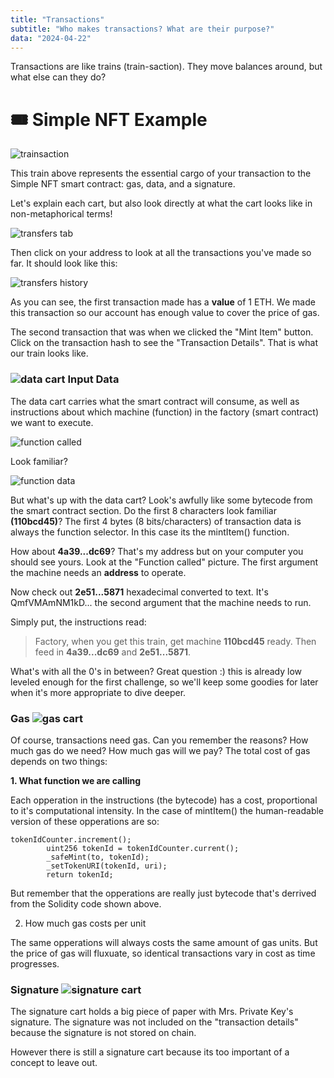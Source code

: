 ```yaml
---
title: "Transactions"
subtitle: "Who makes transactions? What are their purpose?"
data: "2024-04-22"
---
```


Transactions are like trains (train-saction). They move balances around, but what else can
they do?

# 🎟 Simple NFT Example

![trainsaction](/images/train.svg)

This train above represents the essential cargo of your transaction to the Simple NFT smart
contract: gas, data, and a signature.

Let's explain each cart, but also look directly at what the cart looks like in non-metaphorical
terms!

![transfers tab](/images/transactions-tab.jpg)

Then click on your address to look at all the transactions you've made so far. It should look like
this:

![transfers history](/images/transaction-history.jpg)

As you can see, the first transaction made has a **value** of 1 ETH. We made this transaction so our
account has enough value to cover the price of gas.

The second transaction that was when we clicked the "Mint Item" button. Click on the transaction
hash to see the "Transaction Details". That is what our train looks like.

### ![data cart](/images/data-cart.svg) Input Data

The data cart carries what the smart contract will consume, as well as instructions about which
machine (function) in the factory (smart contract) we want to execute.

![function called](/images/function-called.jpg)

Look familiar?

![function data](/images/function-data.jpg)

But what's up with the data cart? Look's awfully like some bytecode from the smart contract
section. Do the first 8 characters look familiar **(110bcd45)**? The first 4 bytes (8 bits/characters)
of transaction data is always the function selector. In this case its the mintItem() function.

How about **4a39...dc69**? That's my address but on your computer you should see yours. Look at
the "Function called" picture. The first argument the machine needs an **address** to operate.

Now check out **2e51...5871** hexadecimal converted to text. It's QmfVMAmNM1kD... the second argument
that the machine needs to run.

Simply put, the instructions read:

> Factory, when you get this train, get machine **110bcd45** ready. Then feed in **4a39...dc69** and **2e51...5871**.

What's with all the 0's in between? Great question :) this is already low leveled enough for the first
challenge, so we'll keep some goodies for later when it's more appropriate to dive deeper.

### Gas ![gas cart](/images/gas-cart.svg)

Of course, transactions need gas. Can you remember the reasons?
How much gas do we need? How much gas will we pay? The total cost of gas depends on two things:

**1. What function we are calling**

Each opperation in the instructions (the bytecode) has a cost, proportional to it's computational
intensity. In the case of mintItem() the human-readable version of these opperations are so:

```solidity
tokenIdCounter.increment();
		uint256 tokenId = tokenIdCounter.current();
		_safeMint(to, tokenId);
		_setTokenURI(tokenId, uri);
		return tokenId;
```

But remember that the opperations are really just bytecode that's derrived from the Solidity code
shown above.

2. How much gas costs per unit

The same opperations will always costs the same amount of gas units. But the price of gas will
fluxuate, so identical transactions vary in cost as time progresses.

### Signature ![signature cart](/images/signature-cart.svg)

The signature cart holds a big piece of paper with Mrs. Private Key's signature. The signature
was not included on the "transaction details" because the signature is not stored on chain.

However there is still a signature cart because its too important of a concept to leave out.
